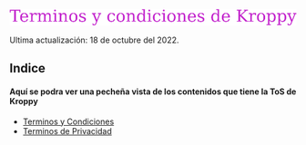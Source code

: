 ![KroppyTrems](https://github.com/Muffle2/Terminos-y-Condiciones-de-Kroppy/blob/main/Terminos%20y%20Condiciones%20de%20Kroppy/imagenes/Terminos%20y%20condiciones%20de%20Kroppy.png?raw=true)

Ultima actualización: 18 de	octubre	del 2022.

## Indice

#### Aquí se podra ver una pecheña vista de los contenidos que tiene la ToS de Kroppy


 - [Terminos y Condiciones](link)
 - [Terminos de Privacidad](link)

